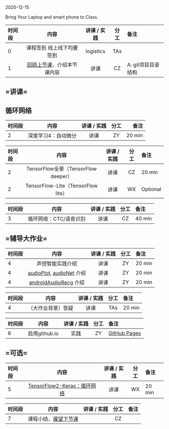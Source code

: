 2020-12-15

Bring Your Laptop and smart phone  to Class. 

| 时间段 |                             内容                             | 讲课 / 实践 |    分工     | 备注               |
| :----- | :----------------------------------------------------------: | :---------: | :---------: | :----------------- |
|   0    |                           课程签到 线上线下均要签到                          |  logistics  |     TAs     |                    |
|   1    |  [回顾上节课](../../Part2/WW13/WW13-Plan.md)，介绍本节课内容   |    讲课     |     CZ      | A: git项目目录结构 |

## =讲课=

## 循环网络
| 时间段 |                             内容                             | 讲课 / 实践 | 分工  | 备注 |
| :----- | :----------------------------------------------------------: | :---------: | :---: | ---: |
|   2    | 深度学习4：自动微分   |    讲课     |  ZY   |   20 min     |

| 时间段 |                             内容                             | 讲课 / 实践 |    分工     | 备注               |
| :----- | :----------------------------------------------------------: | :---------: | :---------: | :----------------- |
|   2    | TensorFlow全景（TensorFlow deeper）      |    讲课     |    CZ    |    20 min    |
|   2    | TensorFlow-Lite（TensorFlow lite）       |    讲课     |    WX    |    Optional    |

| 时间段 |                             内容                             | 讲课 / 实践 |    分工     | 备注               |
| :----- | :----------------------------------------------------------: | :---------: | :---------: | :----------------- |
|   3    | 循环网络：CTC/语音识别       |    讲课     |    CZ    |    40 min    |


## =辅导大作业=

| 时间段 |                             内容                             | 讲课 / 实践 |    分工     | 备注               |
| :----- | :----------------------------------------------------------: | :---------: | :---------: | :----------------- |
|   4    | 声控智能实践介绍 |    讲课     |    ZY    | 20 min             |
|   4    | [audioPlot](https://github.com/saturn-lab/audioPlot), [audioNet](https://github.com/saturn-lab/audioNet) 介绍 |    讲课     |    ZY    | 20 min             |
|   4    | [androidAudioRecg](https://github.com/saturn-lab/androidAudioRecg) 介绍 |    讲课     |     ZY     | 20 min             |

| 时间段 |                             内容                             | 讲课 / 实践 |    分工     | 备注               |
| :----- | :----------------------------------------------------------: | :---------: | :---------: | :----------------- |
|   4    |（大作业背景）答疑  |    讲课     |    TAs    | 20 min             |


| 时间段 |                             内容                             | 讲课 / 实践 |    分工     | 备注               |
| :----- | :----------------------------------------------------------: | :---------: | :---------: | :----------------- |
|   6    |    启用github.io            |    实践     |    ZY    |      [GitHub Pages](https://pages.github.com/)      |

## =可选=

| 时间段 |                             内容                             | 讲课 / 实践 |    分工     | 备注               |
| :----- | :----------------------------------------------------------: | :---------: | :---------: | :----------------- |
|   5    |  [TensorFlow2-Keras：循环网络](../../../DeepLearning/TensorFlow2-rnn-basic.md)   | 讲课 |  WX   |  20 min   |       |    讲课     |    CZ    |        |


| 时间段 |                             内容                             | 讲课 / 实践 |    分工     | 备注               |
| :----- | :----------------------------------------------------------: | :---------: | :---------: | :----------------- |
|   7    |         课程小结，[展望下节课](../WW15/WW15-Plan.md)         |             |     CZ      |                    |
